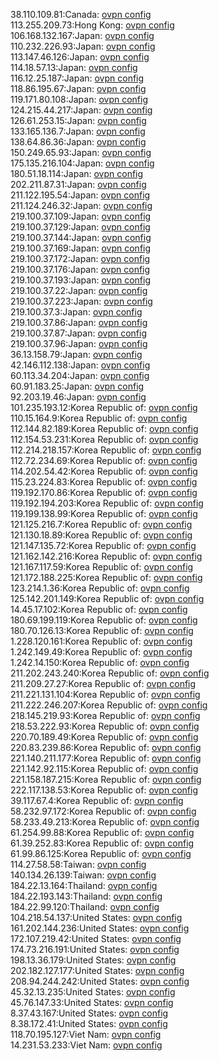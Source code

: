 38.110.109.81:Canada: [ovpn config](vpn/38_110_109_81.ovpn)  
113.255.209.73:Hong Kong: [ovpn config](vpn/113_255_209_73.ovpn)  
106.168.132.167:Japan: [ovpn config](vpn/106_168_132_167.ovpn)  
110.232.226.93:Japan: [ovpn config](vpn/110_232_226_93.ovpn)  
113.147.46.126:Japan: [ovpn config](vpn/113_147_46_126.ovpn)  
114.18.57.13:Japan: [ovpn config](vpn/114_18_57_13.ovpn)  
116.12.25.187:Japan: [ovpn config](vpn/116_12_25_187.ovpn)  
118.86.195.67:Japan: [ovpn config](vpn/118_86_195_67.ovpn)  
119.171.80.108:Japan: [ovpn config](vpn/119_171_80_108.ovpn)  
124.215.44.217:Japan: [ovpn config](vpn/124_215_44_217.ovpn)  
126.61.253.15:Japan: [ovpn config](vpn/126_61_253_15.ovpn)  
133.165.136.7:Japan: [ovpn config](vpn/133_165_136_7.ovpn)  
138.64.86.36:Japan: [ovpn config](vpn/138_64_86_36.ovpn)  
150.249.65.93:Japan: [ovpn config](vpn/150_249_65_93.ovpn)  
175.135.216.104:Japan: [ovpn config](vpn/175_135_216_104.ovpn)  
180.51.18.114:Japan: [ovpn config](vpn/180_51_18_114.ovpn)  
202.211.87.31:Japan: [ovpn config](vpn/202_211_87_31.ovpn)  
211.122.195.54:Japan: [ovpn config](vpn/211_122_195_54.ovpn)  
211.124.246.32:Japan: [ovpn config](vpn/211_124_246_32.ovpn)  
219.100.37.109:Japan: [ovpn config](vpn/219_100_37_109.ovpn)  
219.100.37.129:Japan: [ovpn config](vpn/219_100_37_129.ovpn)  
219.100.37.144:Japan: [ovpn config](vpn/219_100_37_144.ovpn)  
219.100.37.169:Japan: [ovpn config](vpn/219_100_37_169.ovpn)  
219.100.37.172:Japan: [ovpn config](vpn/219_100_37_172.ovpn)  
219.100.37.176:Japan: [ovpn config](vpn/219_100_37_176.ovpn)  
219.100.37.193:Japan: [ovpn config](vpn/219_100_37_193.ovpn)  
219.100.37.22:Japan: [ovpn config](vpn/219_100_37_22.ovpn)  
219.100.37.223:Japan: [ovpn config](vpn/219_100_37_223.ovpn)  
219.100.37.3:Japan: [ovpn config](vpn/219_100_37_3.ovpn)  
219.100.37.86:Japan: [ovpn config](vpn/219_100_37_86.ovpn)  
219.100.37.87:Japan: [ovpn config](vpn/219_100_37_87.ovpn)  
219.100.37.96:Japan: [ovpn config](vpn/219_100_37_96.ovpn)  
36.13.158.79:Japan: [ovpn config](vpn/36_13_158_79.ovpn)  
42.146.112.138:Japan: [ovpn config](vpn/42_146_112_138.ovpn)  
60.113.34.204:Japan: [ovpn config](vpn/60_113_34_204.ovpn)  
60.91.183.25:Japan: [ovpn config](vpn/60_91_183_25.ovpn)  
92.203.19.46:Japan: [ovpn config](vpn/92_203_19_46.ovpn)  
101.235.193.12:Korea Republic of: [ovpn config](vpn/101_235_193_12.ovpn)  
110.15.164.9:Korea Republic of: [ovpn config](vpn/110_15_164_9.ovpn)  
112.144.82.189:Korea Republic of: [ovpn config](vpn/112_144_82_189.ovpn)  
112.154.53.231:Korea Republic of: [ovpn config](vpn/112_154_53_231.ovpn)  
112.214.218.157:Korea Republic of: [ovpn config](vpn/112_214_218_157.ovpn)  
112.72.234.69:Korea Republic of: [ovpn config](vpn/112_72_234_69.ovpn)  
114.202.54.42:Korea Republic of: [ovpn config](vpn/114_202_54_42.ovpn)  
115.23.224.83:Korea Republic of: [ovpn config](vpn/115_23_224_83.ovpn)  
119.192.170.86:Korea Republic of: [ovpn config](vpn/119_192_170_86.ovpn)  
119.192.194.203:Korea Republic of: [ovpn config](vpn/119_192_194_203.ovpn)  
119.199.138.99:Korea Republic of: [ovpn config](vpn/119_199_138_99.ovpn)  
121.125.216.7:Korea Republic of: [ovpn config](vpn/121_125_216_7.ovpn)  
121.130.18.89:Korea Republic of: [ovpn config](vpn/121_130_18_89.ovpn)  
121.147.135.72:Korea Republic of: [ovpn config](vpn/121_147_135_72.ovpn)  
121.162.142.216:Korea Republic of: [ovpn config](vpn/121_162_142_216.ovpn)  
121.167.117.59:Korea Republic of: [ovpn config](vpn/121_167_117_59.ovpn)  
121.172.188.225:Korea Republic of: [ovpn config](vpn/121_172_188_225.ovpn)  
123.214.1.36:Korea Republic of: [ovpn config](vpn/123_214_1_36.ovpn)  
125.142.201.149:Korea Republic of: [ovpn config](vpn/125_142_201_149.ovpn)  
14.45.17.102:Korea Republic of: [ovpn config](vpn/14_45_17_102.ovpn)  
180.69.199.119:Korea Republic of: [ovpn config](vpn/180_69_199_119.ovpn)  
180.70.126.13:Korea Republic of: [ovpn config](vpn/180_70_126_13.ovpn)  
1.228.120.161:Korea Republic of: [ovpn config](vpn/1_228_120_161.ovpn)  
1.242.149.49:Korea Republic of: [ovpn config](vpn/1_242_149_49.ovpn)  
1.242.14.150:Korea Republic of: [ovpn config](vpn/1_242_14_150.ovpn)  
211.202.243.240:Korea Republic of: [ovpn config](vpn/211_202_243_240.ovpn)  
211.209.27.27:Korea Republic of: [ovpn config](vpn/211_209_27_27.ovpn)  
211.221.131.104:Korea Republic of: [ovpn config](vpn/211_221_131_104.ovpn)  
211.222.246.207:Korea Republic of: [ovpn config](vpn/211_222_246_207.ovpn)  
218.145.219.93:Korea Republic of: [ovpn config](vpn/218_145_219_93.ovpn)  
218.53.222.93:Korea Republic of: [ovpn config](vpn/218_53_222_93.ovpn)  
220.70.189.49:Korea Republic of: [ovpn config](vpn/220_70_189_49.ovpn)  
220.83.239.86:Korea Republic of: [ovpn config](vpn/220_83_239_86.ovpn)  
221.140.211.177:Korea Republic of: [ovpn config](vpn/221_140_211_177.ovpn)  
221.142.92.115:Korea Republic of: [ovpn config](vpn/221_142_92_115.ovpn)  
221.158.187.215:Korea Republic of: [ovpn config](vpn/221_158_187_215.ovpn)  
222.117.138.53:Korea Republic of: [ovpn config](vpn/222_117_138_53.ovpn)  
39.117.67.4:Korea Republic of: [ovpn config](vpn/39_117_67_4.ovpn)  
58.232.97.172:Korea Republic of: [ovpn config](vpn/58_232_97_172.ovpn)  
58.233.49.213:Korea Republic of: [ovpn config](vpn/58_233_49_213.ovpn)  
61.254.99.88:Korea Republic of: [ovpn config](vpn/61_254_99_88.ovpn)  
61.39.252.83:Korea Republic of: [ovpn config](vpn/61_39_252_83.ovpn)  
61.99.86.125:Korea Republic of: [ovpn config](vpn/61_99_86_125.ovpn)  
114.27.58.58:Taiwan: [ovpn config](vpn/114_27_58_58.ovpn)  
140.134.26.139:Taiwan: [ovpn config](vpn/140_134_26_139.ovpn)  
184.22.13.164:Thailand: [ovpn config](vpn/184_22_13_164.ovpn)  
184.22.193.143:Thailand: [ovpn config](vpn/184_22_193_143.ovpn)  
184.22.99.120:Thailand: [ovpn config](vpn/184_22_99_120.ovpn)  
104.218.54.137:United States: [ovpn config](vpn/104_218_54_137.ovpn)  
161.202.144.236:United States: [ovpn config](vpn/161_202_144_236.ovpn)  
172.107.219.42:United States: [ovpn config](vpn/172_107_219_42.ovpn)  
174.73.216.191:United States: [ovpn config](vpn/174_73_216_191.ovpn)  
198.13.36.179:United States: [ovpn config](vpn/198_13_36_179.ovpn)  
202.182.127.177:United States: [ovpn config](vpn/202_182_127_177.ovpn)  
208.94.244.242:United States: [ovpn config](vpn/208_94_244_242.ovpn)  
45.32.13.235:United States: [ovpn config](vpn/45_32_13_235.ovpn)  
45.76.147.33:United States: [ovpn config](vpn/45_76_147_33.ovpn)  
8.37.43.167:United States: [ovpn config](vpn/8_37_43_167.ovpn)  
8.38.172.41:United States: [ovpn config](vpn/8_38_172_41.ovpn)  
118.70.195.127:Viet Nam: [ovpn config](vpn/118_70_195_127.ovpn)  
14.231.53.233:Viet Nam: [ovpn config](vpn/14_231_53_233.ovpn)  
